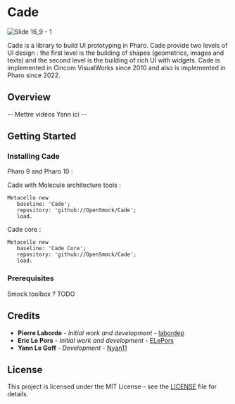 # Cade

![Slide 16_9 - 1](https://user-images.githubusercontent.com/49183340/177753931-c4c53bd5-86fe-4ef1-82ec-555ee276078e.png)

Cade is a library to build UI prototyping in Pharo.
Cade provide two levels of UI design : the first level is the building of shapes (geometrics, images and texts) and the second level is the building of rich UI with widgets.
Cade is implemented in Cincom VisualWorks since 2010 and also is implemented in Pharo since 2022.

## Overview

-- Mettre vidéos Yann ici --

## Getting Started

### Installing Cade

Pharo 9 and Pharo 10 : 

Cade with Molecule architecture tools :

```smalltalk
Metacello new
   baseline: 'Cade';
   repository: 'github://OpenSmock/Cade';
   load.
```

Cade core :

```smalltalk
Metacello new
   baseline: 'Cade Core';
   repository: 'github://OpenSmock/Cade';
   load.
```

### Prerequisites

Smock toolbox ? TODO

## Credits

* **Pierre Laborde** - *Initial work and development* - [labordep](https://github.com/labordep)
* **Eric Le Pors** - *Initial work and development* - [ELePors](https://github.com/ELePors)
* **Yann Le Goff** - *Development* - [Nyan11](https://github.com/Nyan11)

## License

This project is licensed under the MIT License - see the [LICENSE](LICENSE) file for details.
